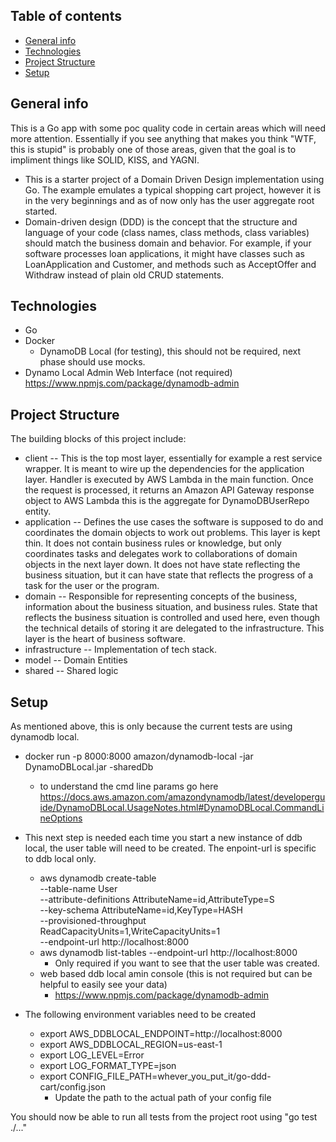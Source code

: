 ## Table of contents
* [General info](#general-info)
* [Technologies](#technologies)
* [Project Structure](#project-structure)
* [Setup](#setup)

## General info
This is a Go app with some poc quality code in certain areas which will need more attention.  Essentially if you see anything that makes you think "WTF, this is stupid" is probably one of those areas, given that the goal is to impliment things like SOLID, KISS, and YAGNI.
* This is a starter project of a Domain Driven Design implementation using Go. The example emulates a typical shopping cart project, however it is in the very beginnings and as of now only has the user aggregate root started.  
* Domain-driven design (DDD) is the concept that the structure and language of your code (class names, class methods, class variables) should match the business domain and behavior. For example, if your software processes loan applications, it might have classes such as LoanApplication and Customer, and methods such as AcceptOffer and Withdraw instead of plain old CRUD statements.
	
## Technologies
* Go
* Docker 
  * DynamoDB Local (for testing), this should not be required, next phase should use mocks.
* Dynamo Local Admin Web Interface (not required) https://www.npmjs.com/package/dynamodb-admin

## Project Structure
The building blocks of this project include:
* client -- This is the top most layer, essentially for example a rest service wrapper.  It is meant to wire up the dependencies for the application layer.  Handler is executed by AWS Lambda in the main function. Once the request is processed, it returns an Amazon API Gateway response object to AWS Lambda this is the aggregate for DynamoDBUserRepo entity.
* application -- Defines the use cases the software is supposed to do and coordinates the domain objects to work out problems.  This layer is kept thin. It does not contain business rules or knowledge, but only coordinates tasks and delegates work to collaborations of domain objects in the next layer down.  It does not have state reflecting the business situation, but it can have state that reflects the progress of a task for the user or the program.
* domain -- Responsible for representing concepts of the business, information about the business situation, and business rules.  State that reflects the business situation is controlled and used here, even though the technical details of storing it are delegated to the infrastructure.  This layer is the heart of business software.
* infrastructure -- Implementation of tech stack.
* model -- Domain Entities
* shared -- Shared logic

## Setup
As mentioned above, this is only because the current tests are using dynamodb local.

* docker run -p 8000:8000 amazon/dynamodb-local -jar DynamoDBLocal.jar -sharedDb
  * to understand the cmd line params go here https://docs.aws.amazon.com/amazondynamodb/latest/developerguide/DynamoDBLocal.UsageNotes.html#DynamoDBLocal.CommandLineOptions 
* This next step is needed each time you start a new instance of ddb local, the user table will need to be created.  The enpoint-url is specific to ddb local only.

  * aws dynamodb create-table \
--table-name User \
--attribute-definitions AttributeName=id,AttributeType=S \
--key-schema AttributeName=id,KeyType=HASH \
--provisioned-throughput ReadCapacityUnits=1,WriteCapacityUnits=1 \
--endpoint-url http://localhost:8000
  * aws dynamodb list-tables --endpoint-url http://localhost:8000
    * Only required if you want to see that the user table was created.
  * web based ddb local amin console (this is not required but can be helpful to easily see your data)
    * https://www.npmjs.com/package/dynamodb-admin
 * The following environment variables need to be created
   * export AWS_DDBLOCAL_ENDPOINT=http://localhost:8000
   * export AWS_DDBLOCAL_REGION=us-east-1
   * export LOG_LEVEL=Error
   * export LOG_FORMAT_TYPE=json
   * export CONFIG_FILE_PATH=whever_you_put_it/go-ddd-cart/config.json
     * Update the path to the actual path of your config file 

You should now be able to run all tests from the project root using "go test ./..."

